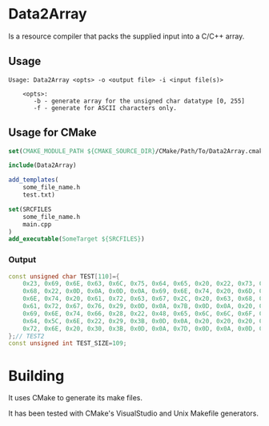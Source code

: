 # Data2Array

Is a resource compiler that packs the supplied input into a C/C++ array. 

## Usage
```
Usage: Data2Array <opts> -o <output file> -i <input file(s)>

    <opts>:
       -b - generate array for the unsigned char datatype [0, 255]
       -f - generate for ASCII characters only.
```



## Usage for CMake
```cmake
set(CMAKE_MODULE_PATH ${CMAKE_SOURCE_DIR}/CMake/Path/To/Data2Array.cmake)

include(Data2Array)

add_templates(
    some_file_name.h 
    test.txt)

set(SRCFILES 
    some_file_name.h
    main.cpp
)
add_executable(SomeTarget ${SRCFILES})

```

### Output

```cpp
const unsigned char TEST[110]={
    0x23, 0x69, 0x6E, 0x63, 0x6C, 0x75, 0x64, 0x65, 0x20, 0x22, 0x73, 0x74, 0x64, 0x69, 0x6F, 0x2E, 
    0x68, 0x22, 0x0D, 0x0A, 0x0D, 0x0A, 0x69, 0x6E, 0x74, 0x20, 0x6D, 0x61, 0x69, 0x6E, 0x28, 0x69, 
    0x6E, 0x74, 0x20, 0x61, 0x72, 0x63, 0x67, 0x2C, 0x20, 0x63, 0x68, 0x61, 0x72, 0x20, 0x2A, 0x2A, 
    0x61, 0x72, 0x67, 0x76, 0x29, 0x0D, 0x0A, 0x7B, 0x0D, 0x0A, 0x20, 0x20, 0x20, 0x20, 0x70, 0x72, 
    0x69, 0x6E, 0x74, 0x66, 0x28, 0x22, 0x48, 0x65, 0x6C, 0x6C, 0x6F, 0x20, 0x77, 0x6F, 0x72, 0x6C, 
    0x64, 0x5C, 0x6E, 0x22, 0x29, 0x3B, 0x0D, 0x0A, 0x20, 0x20, 0x20, 0x20, 0x72, 0x65, 0x74, 0x75, 
    0x72, 0x6E, 0x20, 0x30, 0x3B, 0x0D, 0x0A, 0x7D, 0x0D, 0x0A, 0x0D, 0x0A, 0x00
};// TEST2
const unsigned int TEST_SIZE=109;

```


# Building 

It uses CMake to generate its make files. 

It has been tested with CMake's VisualStudio and Unix Makefile generators.   

